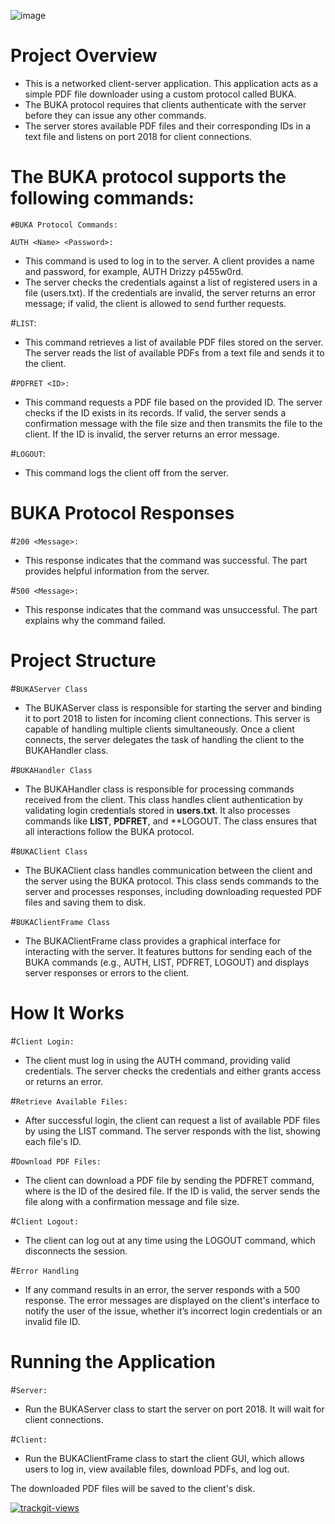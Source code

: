 ![image](https://github.com/user-attachments/assets/7abf8a30-bdc4-4004-afaa-2042bfcff45c)


# Project Overview
 - This is a  networked client-server application. This application acts as a simple PDF file downloader using a custom protocol called BUKA.
 -  The BUKA protocol requires that clients authenticate with the server before they can issue any other commands.
 -  The server stores available PDF files and their corresponding IDs in a text file and listens on port 2018 for client connections.
# The BUKA protocol supports the following commands:
`#BUKA Protocol Commands:`

`AUTH <Name> <Password>:`
 - This command is used to log in to the server. A client provides a name and password, for example, AUTH Drizzy p455w0rd.
 -  The server checks the credentials against a list of registered users in a file (users.txt). If the credentials are invalid, the server returns an error message; if valid, the client is allowed to send further requests.

#`LIST`:
 - This command retrieves a list of available PDF files stored on the server. The server reads the list of available PDFs from a text file and sends it to the client.

#`PDFRET <ID>:`
 - This command requests a PDF file based on the provided ID. The server checks if the ID exists in its records. If valid, the server sends a confirmation message with the file size and then transmits the file to the client. If the ID is invalid, the server returns an error message.

#`LOGOUT`:
 - This command logs the client off from the server.

# BUKA Protocol Responses
#`200 <Message>:`
 - This response indicates that the command was successful. The <Message> part provides helpful information from the server.

#`500 <Message>:`
 - This response indicates that the command was unsuccessful. The <Message> part explains why the command failed.

# Project Structure
#`BUKAServer Class`
 - The BUKAServer class is responsible for starting the server and binding it to port 2018 to listen for incoming client connections. This server is capable of handling multiple clients simultaneously. Once a client connects, the server delegates the task of handling the client to the BUKAHandler class.

#`BUKAHandler Class`
 - The BUKAHandler class is responsible for processing commands received from the client. This class handles client authentication by validating login credentials stored in **users.txt**. It also processes commands like **LIST**, **PDFRET**, and **LOGOUT. The class ensures that all interactions follow the BUKA protocol.

#`BUKAClient Class`
 - The BUKAClient class handles communication between the client and the server using the BUKA protocol. This class sends commands to the server and processes responses, including downloading requested PDF files and saving them to disk.

#`BUKAClientFrame Class`
 - The BUKAClientFrame class provides a graphical interface for interacting with the server. It features buttons for sending each of the BUKA commands (e.g., AUTH, LIST, PDFRET, LOGOUT) and displays server responses or errors to the client.

# How It Works
#`Client Login:`
 - The client must log in using the AUTH command, providing valid credentials. The server checks the credentials and either grants access or returns an error.

#`Retrieve Available Files:`
 - After successful login, the client can request a list of available PDF files by using the LIST command. The server responds with the list, showing each file's ID.

#`Download PDF Files:`
 - The client can download a PDF file by sending the PDFRET <ID> command, where <ID> is the ID of the desired file. If the ID is valid, the server sends the file along with a confirmation message and file size.

#`Client Logout:`
 - The client can log out at any time using the LOGOUT command, which disconnects the session.

#`Error Handling`
 - If any command results in an error, the server responds with a 500 <Message> response. The error messages are displayed on the client's interface to notify the user of the issue, whether it’s incorrect login credentials or an invalid file ID.

# Running the Application
#`Server:`
 - Run the BUKAServer class to start the server on port 2018. It will wait for client connections.

#`Client:`
 - Run the BUKAClientFrame class to start the client GUI, which allows users to log in, view available files, download PDFs, and log out.

The downloaded PDF files will be saved to the client's disk.

<a href="https://trackgit.com">
<img src="https://us-central1-trackgit-analytics.cloudfunctions.net/token/ping/m48ky9hbywyeqshvcccm" alt="trackgit-views" />
</a>
